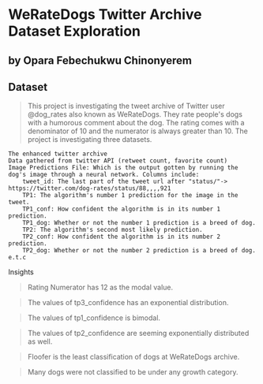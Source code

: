 # WeRateDogs Twitter Archive Dataset Exploration
## by Opara Febechukwu Chinonyerem


## Dataset

> This project is investigating the tweet archive of Twitter user @dog_rates also known as WeRateDogs. They rate people's dogs with a humorous comment about the dog. The rating comes with a denominator of 10 and the numerator is always greater than 10. The project is investigating three datasets.

    The enhanced twitter archive
    Data gathered from twitter API (retweet count, favorite count)
    Image Predictions File: Which is the output gotten by running the dog's image through a neural network. Columns include:
        tweet_id: The last part of the tweet url after "status/"-> https://twitter.com/dog-rates/status/88,,,,921
        TP1: The algorithm's number 1 prediction for the image in the tweet.
        TP1_conf: How confident the algorithm is in its number 1 prediction.
        TP1_dog: Whether or not the number 1 prediction is a breed of dog.
        TP2: The algorithm's second most likely prediction.
        TP2_conf: How confident the algorithm is in its number 2 prediction.
        TP2_dog: Whether or not the number 2 prediction is a breed of dog. e.t.c
 
Insights

> Rating Numerator has 12 as the modal value.

> The values of tp3_confidence has an exponential distribution.

> The values of tp1_confidence is bimodal.

> The values of tp2_confidence are seeming exponentially distributed as well.

> Floofer is the least classification of dogs at WeRateDogs archive.

> Many dogs were not classified to be under any growth category.
